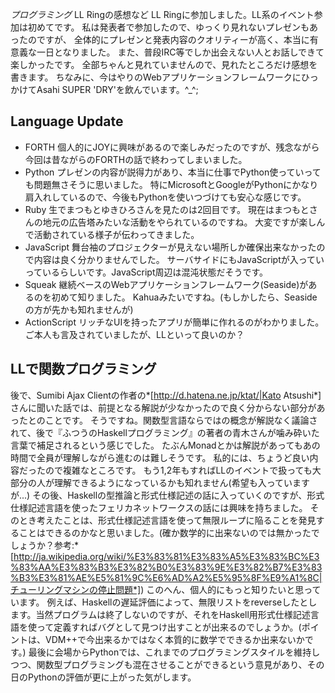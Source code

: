 *プログラミング* LL Ringの感想など
LL Ringに参加しました。LL系のイベント参加は初めてです。
私は発表者で参加したので、ゆっくり見れないプレゼンもあったのですが、
全体的にプレゼンと発表内容のクオリティーが高く、本当に有意義な一日となりました。
また、普段IRC等でしか出会えない人とお話しできて楽しかったです。
全部ちゃんと見れていませんので、見れたところだけ感想を書きます。
ちなみに、今はやりのWebアプリケーションフレームワークにひっかけてAsahi SUPER 'DRY'を飲んでいます。^_^;

## Language Update

- FORTH
個人的にJOYに興味があるので楽しみだったのですが、残念ながら今回は昔ながらのFORTHの話で終わってしまいました。
- Python
プレゼンの内容が説得力があり、本当に仕事でPython使っていっても問題無さそうに思いました。
特にMicrosoftとGoogleがPythonにかなり肩入れしているので、今後もPythonを使いつづけても安心な感じです。
- Ruby
生でまつもとゆきひろさんを見たのは2回目です。
現在はまつもとさんの地元の広告塔みたいな活動をやられているのですね。
大変ですが楽しんで活動されている様子が伝わってきました。
- JavaScript
舞台袖のプロジェクターが見えない場所しか確保出来なかったので内容は良く分かりませんでした。
サーバサイドにもJavaScriptが入っていっているらしいです。JavaScript周辺は混沌状態だそうです。
- Squeak
継続ベースのWebアプリケーションフレームワーク(Seaside)があるのを初めて知りました。
Kahuaみたいですね。(もしかしたら、Seasideの方が先かも知れませんが)
- ActionScript
リッチなUIを持ったアプリが簡単に作れるのがわかりました。
ご本人も言及されていましたが、LLといって良いのか？

## LLで関数プログラミング
後で、Sumibi Ajax Clientの作者の*[http://d.hatena.ne.jp/ktat/|Kato Atsushi*]さんに聞いた話では、前提となる解説が少なかったので良く分からない部分があったとのことです。
そうですね。関数型言語ならではの概念が解説なく議論されて、後で『ふつうのHaskellプログラミング』の著者の青木さんが噛み砕いた言葉で補足されるという感じでした。
たぶんMonadとかは解説があってもあの時間で全員が理解しながら進むのは難しそうです。
私的には、ちょうど良い内容だったので複雑なところです。
もう1,2年もすればLLのイベントで扱っても大部分の人が理解できるようになっているかも知れません(希望も入っていますが...)
その後、Haskellの型推論と形式仕様記述の話に入っていくのですが、形式仕様記述言語を使ったフェリカネットワークスの話には興味を持ちました。
そのとき考えたことは、形式仕様記述言語を使って無限ループに陥ることを発見することはできるのかなと思いました。(確か数学的に出来ないのでは無かったでしょうか？参考:*[http://ja.wikipedia.org/wiki/%E3%83%81%E3%83%A5%E3%83%BC%E3%83%AA%E3%83%B3%E3%82%B0%E3%83%9E%E3%82%B7%E3%83%B3%E3%81%AE%E5%81%9C%E6%AD%A2%E5%95%8F%E9%A1%8C|チューリングマシンの停止問題*])
このへん、個人的にもっと知りたいと思っています。
例えば、Haskellの遅延評価によって、無限リストをreverseしたとします。当然プログラムは終了しないのですが、それをHaskell用形式仕様記述言語を使って定義すればバグとして見つけ出すことが出来るのでしょうか。(ポイントは、VDM++で今出来るかではなく本質的に数学でできるか出来ないかです。)
最後に会場からPythonでは、これまでのプログラミングスタイルを維持しつつ、関数型プログラミングも混在させることができるという意見があり、その日のPythonの評価が更に上がった気がします。

